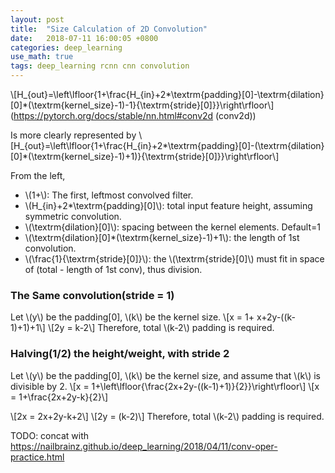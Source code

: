 ```yaml
---
layout: post
title:  "Size Calculation of 2D Convolution"
date:   2018-07-11 16:00:05 +0800
categories: deep_learning
use_math: true
tags: deep_learning rcnn cnn convolution
---
```


\\[H\_\{out\}=\left\lfloor\{1+\frac\{H\_\{in\}+2*\textrm\{padding\}[0]-\textrm\{dilation\}[0]\*(\textrm\{kernel_size\}-1)-1\}\{\textrm\{stride\}[0]\}\}\right\rfloor\\]
(<a href="https://pytorch.org/docs/stable/nn.html#conv2d" target="_blank">https://pytorch.org/docs/stable/nn.html#conv2d (conv2d)</a>)

Is more clearly represented by
\\[H\_\{out\}=\left\lfloor\{1+\frac\{H\_\{in\}+2*\textrm\{padding\}[0]-(\textrm\{dilation\}[0]\*(\textrm\{kernel_size\}-1)+1)\}\{\textrm\{stride\}[0]\}\}\right\rfloor\\]

From the left,
* \\(1+\\): The first, leftmost convolved filter.
* \\(H\_\{in\}+2*\textrm\{padding\}[0]\\): total input feature height, assuming symmetric convolution.
* \\(\textrm\{dilation\}[0]\\): spacing between the kernel elements. Default=1
* \\(\textrm\{dilation\}[0]\*(\textrm\{kernel_size\}-1)+1\\): the length of 1st convolution. 
* \\(\frac\{1\}\{\textrm\{stride\}[0]\}\\): the \\(\textrm\{stride\}[0]\\) must fit in space of (total - length of 1st conv), thus division.

### The Same convolution(stride = 1)
Let \\(y\\) be the padding[0], \\(k\\) be the kernel size.
\\[x = 1+ x+2y-((k-1)+1)+1\\]
\\[2y = k-2\\]
Therefore, total \\(k-2\\) padding is required.


### Halving(1/2) the height/weight, with stride 2
Let \\(y\\) be the padding[0], \\(k\\) be the kernel size, and assume that \\(k\\) is divisible by 2.
\\[x = 1+\left\lfloor\{\frac\{2x+2y-((k-1)+1)\}\{2\}}\right\rfloor\\]
\\[x = 1+\frac\{2x+2y-k\}\{2\}\\]

\\[2x = 2x+2y-k+2\\]
\\[2y = (k-2)\\]
Therefore, total \\(k-2\\) padding is required.


TODO: concat with https://nailbrainz.github.io/deep_learning/2018/04/11/conv-oper-practice.html
